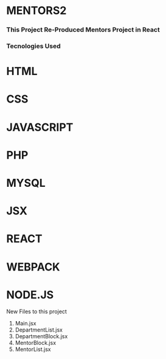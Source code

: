 # MENTORS2

### This Project Re-Produced Mentors Project in React

### Tecnologies Used

# HTML
# CSS
# JAVASCRIPT
# PHP
# MYSQL
# JSX
# REACT
# WEBPACK
# NODE.JS

New Files to this project

1. Main.jsx
2. DepartmentList.jsx
3. DepartmentBlock.jsx
4. MentorBlock.jsx
5. MentorList.jsx
